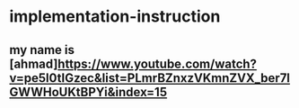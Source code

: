 # implementation-instruction

## my name is [ahmad]https://www.youtube.com/watch?v=pe5l0tIGzec&list=PLmrBZnxzVKmnZVX_ber7lGWWHoUKtBPYi&index=15
